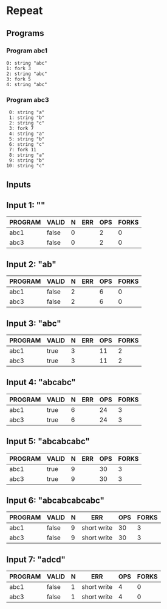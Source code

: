 # Repeat

## Programs

### Program abc1

```
0: string "abc"
1: fork 3
2: string "abc"
3: fork 5
4: string "abc"
```

### Program abc3

```
 0: string "a"
 1: string "b"
 2: string "c"
 3: fork 7
 4: string "a"
 5: string "b"
 6: string "c"
 7: fork 11
 8: string "a"
 9: string "b"
10: string "c"
```

## Inputs

## Input 1: ""

| PROGRAM | VALID | N |  ERR  | OPS | FORKS |
|---------|-------|---|-------|-----|-------|
| abc1    | false | 0 | <nil> |   2 |     0 |
| abc3    | false | 0 | <nil> |   2 |     0 |

## Input 2: "ab"

| PROGRAM | VALID | N |  ERR  | OPS | FORKS |
|---------|-------|---|-------|-----|-------|
| abc1    | false | 2 | <nil> |   6 |     0 |
| abc3    | false | 2 | <nil> |   6 |     0 |

## Input 3: "abc"

| PROGRAM | VALID | N |  ERR  | OPS | FORKS |
|---------|-------|---|-------|-----|-------|
| abc1    | true  | 3 | <nil> |  11 |     2 |
| abc3    | true  | 3 | <nil> |  11 |     2 |

## Input 4: "abcabc"

| PROGRAM | VALID | N |  ERR  | OPS | FORKS |
|---------|-------|---|-------|-----|-------|
| abc1    | true  | 6 | <nil> |  24 |     3 |
| abc3    | true  | 6 | <nil> |  24 |     3 |

## Input 5: "abcabcabc"

| PROGRAM | VALID | N |  ERR  | OPS | FORKS |
|---------|-------|---|-------|-----|-------|
| abc1    | true  | 9 | <nil> |  30 |     3 |
| abc3    | true  | 9 | <nil> |  30 |     3 |

## Input 6: "abcabcabcabc"

| PROGRAM | VALID | N |     ERR     | OPS | FORKS |
|---------|-------|---|-------------|-----|-------|
| abc1    | false | 9 | short write |  30 |     3 |
| abc3    | false | 9 | short write |  30 |     3 |

## Input 7: "adcd"

| PROGRAM | VALID | N |     ERR     | OPS | FORKS |
|---------|-------|---|-------------|-----|-------|
| abc1    | false | 1 | short write |   4 |     0 |
| abc3    | false | 1 | short write |   4 |     0 |

